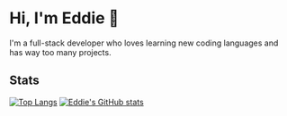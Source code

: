# Hi, I'm Eddie 👋
I'm a full-stack developer who loves learning new coding languages and has way too many projects.

## Stats
[![Top Langs](https://github-readme-stats.vercel.app/api/top-langs/?username=b-edd&theme=radical&align=left&layout=donut-vertical)](https://github.com/b-edd/github-readme-stats)
[![Eddie's GitHub stats](https://github-readme-stats.vercel.app/api?username=b-edd&theme=radical&rank_icon=github)](https://github.com/b-edd/github-readme-stats)



<!--
**B-Edd/B-Edd** is a ✨ _special_ ✨ repository because its `README.md` (this file) appears on your GitHub profile.

Here are some ideas to get you started:

- 🔭 I’m currently working on ...
- 🌱 I’m currently learning ...
- 👯 I’m looking to collaborate on ...
- 🤔 I’m looking for help with ...
- 💬 Ask me about ...
- 📫 How to reach me: ...
- 😄 Pronouns: ...
- ⚡ Fun fact: ...
-->
